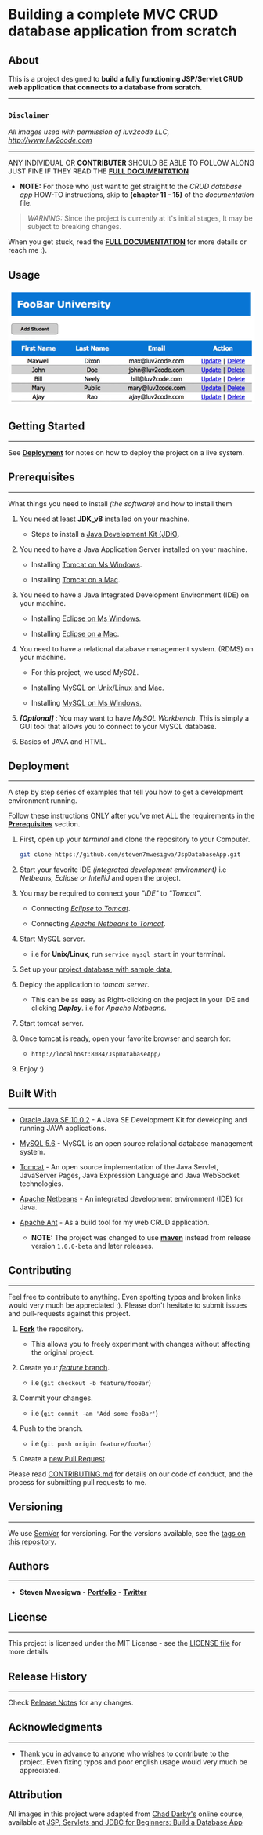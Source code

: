 # Building a complete MVC CRUD database application  from scratch

## About

This is a project designed to **build a fully functioning JSP/Servlet CRUD web application that connects to a database from scratch.**

---

### `Disclaimer`

*All images used with permission of luv2code LLC, http://www.luv2code.com*

---

ANY INDIVIDUAL OR **CONTRIBUTER** SHOULD BE ABLE TO FOLLOW ALONG JUST FINE IF THEY READ THE **[FULL DOCUMENTATION](/DOCUMENTATION.md "full documentation")**

* **NOTE:** For those who just want to get straight to the *CRUD database app* HOW-TO instructions, skip to **(chapter 11 - 15)** of the *documentation* file.

> *WARNING:* Since the project is currently at it's initial stages, It may be subject to breaking changes.

When you get stuck, read the **[FULL DOCUMENTATION](/DOCUMENTATION.md "full documentation")** for more details or reach me :).

## Usage

  ![main-app.png](/MARKDOWN_IMAGES/README-IMAGES/main-app.png)


## Getting Started

---

See **[Deployment](/README.md#deployment "Deploying the project")** for notes on how to deploy the project on a live system.


## Prerequisites

---

What things you need to install *(the software)* and how to install them

1. You need at least **JDK_v8** installed on your machine.

	* Steps to install a [Java Development Kit (JDK)](/DOCUMENTATION.md#02-008-setting-up-the-development-environment-overview "Set up your development environment").

2. You need to have a Java Application Server installed on your machine.

	* Installing [Tomcat on Ms Windows](/DOCUMENTATION.md#02-010-installing-tomcat-on-ms-windows "Installing Tomcat on Ms Windows").

	* Installing [Tomcat on a Mac](/DOCUMENTATION.md#02-011-install-tomcat-on-mac "Installing Tomcat on a Mac").

3. You need to have a Java Integrated Development Environment (IDE) on your machine.

	* Installing [Eclipse on Ms Windows](/DOCUMENTATION.md#02-012-installing-eclipse-on-ms-windows "Installing Eclipse on Ms Windows").

	* Installing [Eclipse on a Mac](/DOCUMENTATION.md#02-013-install-eclipse-on-mac "Installing Eclipse on a Mac").

4. You need to have a relational database management system. (RDMS) on your machine.

	* For this project, we used *MySQL*.

	* Installing [MySQL on Unix/Linux and Mac.](/DOCUMENTATION.md#11-076-installing-the-mysql-database-on-mac-and-linux "Installing MySQL on Unx/Linux and Mac.")

	* Installing [MySQL on Ms Windows.](/DOCUMENTATION.md#11-075-installing-the-mysql-database-on-ms-windows "Installing MySQL on Ms Windows.")

5. ***[Optional]*** : You may want to have *MySQL Workbench*.	 This is simply a GUI tool that allows you to connect to your MySQL database.

6. Basics of JAVA and HTML.

## Deployment

---

A step by step series of examples that tell you how to get a development environment running.

Follow these instructions ONLY after you've met ALL the requirements in the **[Prerequisites](/README.md#prerequisites "Prerequisites")** section.

1. First, open up your *terminal* and clone the repository to your Computer.

	```bash
	git clone https://github.com/steven7mwesigwa/JspDatabaseApp.git
	```

2. Start your favorite IDE *(integrated development environment)* i.e *Netbeans, Eclipse or IntelliJ* and open the project.

3. You may be required to connect your *"IDE"* to *"Tomcat"*.

	* Connecting [*Eclipse* to *Tomcat*](/DOCUMENTATION.md#02-014-connecting-eclipse-to-tomcat "Connecting Eclipse to Tomcat").

	* Connecting [*Apache Netbeans* to *Tomcat*](/DOCUMENTATION.md#connecting-apache-netbeans-to-tomcat "Connecting Apache Netbeans to Tomcat").

4. Start MySQL server.

    * i.e for **Unix/Linux**, run `service mysql start` in your terminal.

5. Set up your [project database with sample data.](/DOCUMENTATION.md#11-077-setting-up-our-project-database-with-sample-data "Instructions to set up your project database.")

6. Deploy the application to *tomcat server*.

    * This can be as easy as Right-clicking on the project in your IDE and clicking ***Deploy***. i.e for *Apache Netbeans*.

7. Start tomcat server.

8. Once tomcat is ready, open your favorite browser and search for:

    * `http://localhost:8084/JspDatabaseApp/`

9. Enjoy :)	


## Built With

---

* [Oracle Java SE 10.0.2](https://www.oracle.com/technetwork/java/javase/downloads/java-archive-javase10-4425482.html "Oracle Java SE 10.0.2") - A Java SE Development Kit for developing and running JAVA applications.

* [MySQL 5.6](http://www.mysqltutorial.org/install-mysql/ "MySQL 5.6") - MySQL is an open source relational database management system.

* [Tomcat](https://tomcat.apache.org/ "Tomcat") - An open source implementation of the Java Servlet, JavaServer Pages, Java Expression Language and Java WebSocket technologies.

* [Apache Netbeans](https://netbeans.apache.org "Apache Netbeans") - An integrated development environment (IDE) for Java.

* [Apache Ant](https://ant.apache.org/ "Apache Ant") - As a build tool for my web CRUD application.

  * **NOTE:** The project was changed to use **[maven](https://maven.apache.org/)** instead from release version `1.0.0-beta` and later releases.

## Contributing

---

Feel free to contribute to anything. Even spotting typos and broken links would very much be appreciated :).
Please don't hesitate to submit issues and pull-requests against this project.

1. **[Fork](https://github.com/steven7mwesigwa/JspDatabaseApp/fork)** the repository.

    * This allows you to freely experiment with changes without affecting the original project.

2. Create your [*feature* branch](https://help.github.com/articles/creating-and-deleting-branches-within-your-repository).

    * i.e  (`git checkout -b feature/fooBar`)

3. Commit your changes.

    * i.e  (`git commit -am 'Add some fooBar'`)

4. Push to the branch.

    * i.e  (`git push origin feature/fooBar`)

5. Create a [new Pull Request](https://help.github.com/articles/using-pull-requests/).

Please read [CONTRIBUTING.md](https://github.com/steven7mwesigwa/JspDatabaseApp/blob/master/CONTRIBUTING.md) for details on our code of conduct, and the process for submitting pull requests to me.

## Versioning

---

We use [SemVer](http://semver.org/) for versioning. For the versions available, see the [tags on this repository](https://github.com/steven7mwesigwa/JspDatabaseApp/tags).

## Authors

---

* **Steven Mwesigwa** - **[Portfolio](https://steven7mwesigwa.github.io/ "Portfolio website : Steven Mwesigwa")** - **[Twitter](https://twitter.com/steven7mwesigwa "Twitter Account : Steven Mwesigwa")**

[//]: # "See also the list of [contributors](https://github.com/your/project/contributors) who participated in this project."

## License

---

This project is licensed under the MIT License - see the [LICENSE file](/LICENSE "MIT license file") for more details

## Release History

---

Check [Release Notes](https://github.com/steven7mwesigwa/JspDatabaseApp/releases "Release Notes") for any changes.

## Acknowledgments

---

* Thank you in advance to  anyone who wishes to contribute to the project. Even fixing typos and poor english usage would very much be appreciated.

[//]: # "* Hat tip to anyone whose code was used* Inspiration* etc"


## Attribution

All images in this project were adapted from [Chad Darby's](https://twitter.com/luv2codetv?lang=en "Chad Darby") online course,
available at [JSP, Servlets and JDBC for Beginners: Build a Database App](https://www.udemy.com/jsp-tutorial/)

